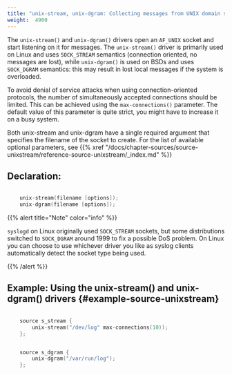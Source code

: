 ```yaml
---
title: "unix-stream, unix-dgram: Collecting messages from UNIX domain sockets"
weight:  4900
---
```

<!-- DISCLAIMER: This file is based on the syslog-ng Open Source Edition documentation https://github.com/balabit/syslog-ng-ose-guides/commit/2f4a52ee61d1ea9ad27cb4f3168b95408fddfdf2 and is used under the terms of The syslog-ng Open Source Edition Documentation License. The file has been modified by Axoflow. -->

The `unix-stream()` and `unix-dgram()` drivers open an `AF_UNIX` socket and start listening on it for messages. The `unix-stream()` driver is primarily used on Linux and uses `SOCK_STREAM` semantics (connection oriented, no messages are lost), while `unix-dgram()` is used on BSDs and uses `SOCK_DGRAM` semantics: this may result in lost local messages if the system is overloaded.

To avoid denial of service attacks when using connection-oriented protocols, the number of simultaneously accepted connections should be limited. This can be achieved using the `max-connections()` parameter. The default value of this parameter is quite strict, you might have to increase it on a busy system.

Both unix-stream and unix-dgram have a single required argument that specifies the filename of the socket to create. For the list of available optional parameters, see {{% xref "/docs/chapter-sources/source-unixstream/reference-source-unixstream/_index.md" %}}


## Declaration:

```c

    unix-stream(filename [options]);
    unix-dgram(filename [options]);

```


{{% alert title="Note" color="info" %}}

`syslogd` on Linux originally used `SOCK_STREAM` sockets, but some distributions switched to `SOCK_DGRAM` around 1999 to fix a possible DoS problem. On Linux you can choose to use whichever driver you like as syslog clients automatically detect the socket type being used.

{{% /alert %}}


## Example: Using the unix-stream() and unix-dgram() drivers {#example-source-unixstream}

```c

    source s_stream {
        unix-stream("/dev/log" max-connections(10));
    };

```

```c

    source s_dgram {
        unix-dgram("/var/run/log");
    };

```

